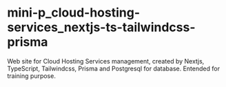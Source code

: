 # mini-p_cloud-hosting-services_nextjs-ts-tailwindcss-prisma
Web site for Cloud Hosting Services management, created by Nextjs, TypeScript, Tailwindcss, Prisma and Postgresql for database. Entended for training purpose.
